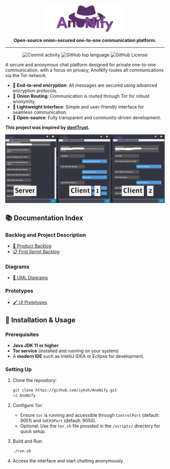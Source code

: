<div align="center">
  <img src="src/res/logo-no-bg-centralized.png" alt="AnoNify" style="width: 50%;">

  <p align="center">
    <strong>Open-source onion-secured one-to-one communication platform.</strong>    
  </p>

  <hr>

  ![Commit activity](https://img.shields.io/github/commit-activity/m/0l1ve1r4/Anonify)
  ![GitHub top language](https://img.shields.io/github/languages/top/0l1ve1r4/Anonify?logo=java&label=)
  ![GitHub License](https://img.shields.io/github/license/0l1ve1r4/Anonify)


</div>

A secure and anonymous chat platform designed for private one-to-one communication. with a focus on privacy, AnoNify routes all communications via the Tor network.

- **🔐 End-to-end encryption**: All messages are secured using advanced encryption protocols.
- **🧅 Onion Routing**: Communication is routed through Tor for robust anonymity.
- **📲 Lightweight Interface**: Simple and user-friendly interface for seamless communication.
- **🚀 Open-source**: Fully transparent and community-driven development.

<strong>This project was inspired by [dontTrust](https://github.com/Alvorada9999/dont_trust).</strong>

<div align="center">

![](./src/res/ExampleBanner.png)

</div>

## 📚 Documentation Index

### **Backlog and Project Description**
- [📌 Product Backlog](/docs/backlog/backlog.md)
- [📋 First Sprint Backlog](/docs/backlog/SprintBacklog.md)

### **Diagrams**
- [📐 UML Diagrams](/docs/uml/class_diagram.md)

### **Prototypes**
- [🖌️ UI Prototypes](/docs/diagrams/diagrams.md)

## 🚀 Installation & Usage

### Prerequisites
- **Java JDK 11 or higher**
- **Tor service** (installed and running on your system)
- A **modern IDE** such as IntelliJ IDEA or Eclipse for development.

### Setting Up
1. Clone the repository:
   ```bash
   git clone https://github.com/iyksh/AnoNify.git
   cd AnoNify
   ```
2. Configure Tor:
   - Ensure `tor` is running and accessible through `ControlPort` (default: 9051) and `SOCKSPort` (default: 9050).
   - Optional: Use the `tor.sh` file provided in the `/scripts/` directory for quick setup.

3. Build and Run:
   ```bash
   ./run.sh
   ```

4. Access the interface and start chatting anonymously.


